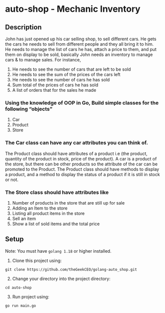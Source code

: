 # auto-shop - Mechanic Inventory

## Description

John has just opened up his car selling shop, to sell different cars. He gets the cars he needs to sell from different people and they all bring it to him. 
He needs to manage the list of cars he has, attach a price to them, and put them on display to be sold, basically John needs an inventory to manage cars & to manage sales. For instance, 

1. He needs to see the number of cars that are left to be sold 
2. He needs to see the sum of the prices of the cars left
3. He needs to see the number of cars he has sold
4. Sum total of the prices of cars he has sold
5. A list of orders that for the sales he made

### Using the knowledge of OOP in Go, Build simple classes for the following “objects”


1. Car
2. Product
3. Store

### The Car class can have any car attributes you can think of.

The Product class should have attributes of a product i.e (the product, quantity of the product in stock, price of the product). A car is a product of the store, but there can be other products so the attribute of the car can be promoted to the Product. The Product class should have methods to display a product, and a method to display the status of a product if it is still in stock or not.

### The Store class should have attributes like

1. Number of products in the store that are still up for sale
2. Adding an Item to the store
3. Listing all product items in the store
4. Sell an item
5. Show a list of sold items and the total price


## Setup

Note: You must have `golang 1.18` or higher installed. 

1. Clone this project using:

```shell
git clone https://github.com/theGeekCEO/golang-auto_shop.git
```

2. Change your directory into the project directory:

```shell
cd auto-shop
```

3. Run project using:
```shell
go run main.go
```
